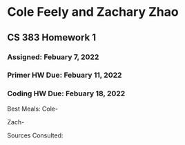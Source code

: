 # Cole Feely and Zachary Zhao
## CS 383 Homework 1
### Assigned: Febuary 7, 2022
### Primer HW Due: Febuary 11, 2022
### Coding HW Due: Febuary 18, 2022

Best Meals:
Cole- 

Zach- 


Sources Consulted:


